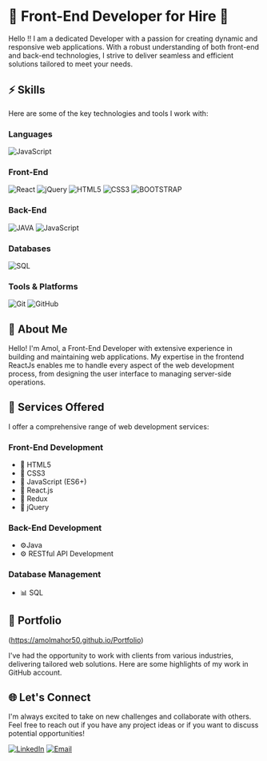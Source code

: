 # 🚀 Front-End Developer for Hire 🚀

Hello !! I am a dedicated Developer with a passion for creating dynamic and responsive web applications. With a robust understanding of both front-end and back-end technologies, I strive to deliver seamless and efficient solutions tailored to meet your needs.

## ⚡️ Skills

Here are some of the key technologies and tools I work with:

### Languages
![JavaScript](https://img.shields.io/badge/-JavaScript-F7DF1E?style=for-the-badge&logo=JavaScript&logoColor=black)

### Front-End
![React](https://img.shields.io/badge/-React-61DAFB?style=for-the-badge&logo=React&logoColor=black)
![jQuery](https://img.shields.io/badge/-jQuery-61DAFB?style=for-the-badge&logo=jQuery&logoColor=black)
![HTML5](https://img.shields.io/badge/-HTML5-E34F26?style=for-the-badge&logo=HTML5&logoColor=white)
![CSS3](https://img.shields.io/badge/-CSS3-1572B6?style=for-the-badge&logo=CSS3&logoColor=white)
![BOOTSTRAP](https://img.shields.io/badge/-bootstrap-1572B6?style=for-the-badge&logo=bootstrap&logoColor=white)

### Back-End
![JAVA](https://img.shields.io/badge/-JAVA-339933?style=for-the-badge&logo=JAVA&logoColor=white)
![JavaScript](https://img.shields.io/badge/-JavaScript-000000?style=for-the-badge&logo=JavaScript&logoColor=white)

### Databases
![SQL](https://img.shields.io/badge/-SQL-4479A1?style=for-the-badge&logo=PostgreSQL&logoColor=white)

### Tools & Platforms
![Git](https://img.shields.io/badge/-Git-F05032?style=for-the-badge&logo=Git&logoColor=white)
![GitHub](https://img.shields.io/badge/-GitHub-181717?style=for-the-badge&logo=GitHub&logoColor=white)


## 🌟 About Me

Hello! I'm Amol, a Front-End Developer with extensive experience in building and maintaining web applications. My expertise in the frontend ReactJs enables me to handle every aspect of the web development process, from designing the user interface to managing server-side operations.

## 💼 Services Offered

I offer a comprehensive range of web development services:

### Front-End Development
- 🎨 HTML5
- 🎨 CSS3
- 🎨 JavaScript (ES6+)
- 🎨 React.js
- 🎨 Redux
- 🎨 jQuery

### Back-End Development
- ⚙️Java
- ⚙️ RESTful API Development

### Database Management
- 📊 SQL

## 📂 Portfolio

(https://amolmahor50.github.io/Portfolio)

I've had the opportunity to work with clients from various industries, delivering tailored web solutions. Here are some highlights of my work in GitHub account.


## 🌐 Let's Connect

I'm always excited to take on new challenges and collaborate with others. Feel free to reach out if you have any project ideas or if you want to discuss potential opportunities!

[![LinkedIn](https://img.shields.io/badge/-LinkedIn-0e76a8?style=for-the-badge&logo=Linkedin&logoColor=white)](https://www.linkedin.com/in/amol-mahor-a57a87202/)
[![Email](https://img.shields.io/badge/-Email-0078D4?style=for-the-badge&logo=Microsoft%20Outlook&logoColor=white)](mailto:amolmahor50@gmail.com) <!-- Replace with your email address -->

